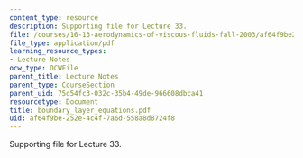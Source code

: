 ```yaml
---
content_type: resource
description: Supporting file for Lecture 33.
file: /courses/16-13-aerodynamics-of-viscous-fluids-fall-2003/af64f9be252e4c4f7a6d558a8d8724f8_boundary_layer_equations.pdf
file_type: application/pdf
learning_resource_types:
- Lecture Notes
ocw_type: OCWFile
parent_title: Lecture Notes
parent_type: CourseSection
parent_uid: 75d54fc3-032c-35b4-49de-966608dbca41
resourcetype: Document
title: boundary_layer_equations.pdf
uid: af64f9be-252e-4c4f-7a6d-558a8d8724f8
---
```

Supporting file for Lecture 33.

